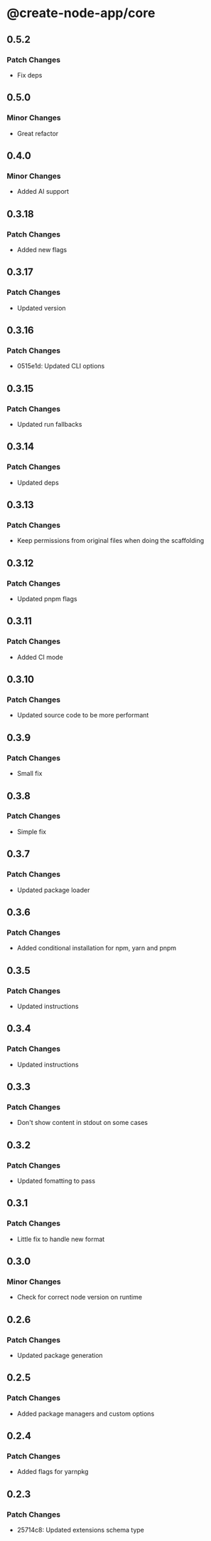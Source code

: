 # @create-node-app/core

## 0.5.2

### Patch Changes

- Fix deps

## 0.5.0

### Minor Changes

- Great refactor

## 0.4.0

### Minor Changes

- Added AI support

## 0.3.18

### Patch Changes

- Added new flags

## 0.3.17

### Patch Changes

- Updated version

## 0.3.16

### Patch Changes

- 0515e1d: Updated CLI options

## 0.3.15

### Patch Changes

- Updated run fallbacks

## 0.3.14

### Patch Changes

- Updated deps

## 0.3.13

### Patch Changes

- Keep permissions from original files when doing the scaffolding

## 0.3.12

### Patch Changes

- Updated pnpm flags

## 0.3.11

### Patch Changes

- Added CI mode

## 0.3.10

### Patch Changes

- Updated source code to be more performant

## 0.3.9

### Patch Changes

- Small fix

## 0.3.8

### Patch Changes

- Simple fix

## 0.3.7

### Patch Changes

- Updated package loader

## 0.3.6

### Patch Changes

- Added conditional installation for npm, yarn and pnpm

## 0.3.5

### Patch Changes

- Updated instructions

## 0.3.4

### Patch Changes

- Updated instructions

## 0.3.3

### Patch Changes

- Don't show content in stdout on some cases

## 0.3.2

### Patch Changes

- Updated fomatting to pass

## 0.3.1

### Patch Changes

- Little fix to handle new format

## 0.3.0

### Minor Changes

- Check for correct node version on runtime

## 0.2.6

### Patch Changes

- Updated package generation

## 0.2.5

### Patch Changes

- Added package managers and custom options

## 0.2.4

### Patch Changes

- Added flags for yarnpkg

## 0.2.3

### Patch Changes

- 25714c8: Updated extensions schema type
